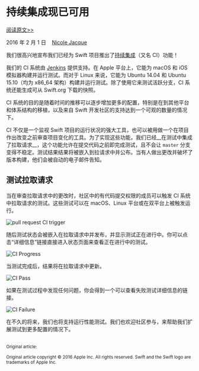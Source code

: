 # 持续集成现已可用

[阅读原文>>](https://swift.org/blog/swift-ci/)

2016 年 2 月 1 日&nbsp;&nbsp;&nbsp;&nbsp;[Nicole Jacque](https://github.com/najacque/)

我们很高兴地宣布我们已经为 Swift 项目推出了[持续集成](https://swift.org/continuous-integration)（又名 CI）功能！

我们的 CI 系统由 [Jenkins](https://jenkins-ci.org/) 提供支持。在 Apple 平台上，它能为 macOS 和 iOS 模拟器构建并运行测试。而对于 Linux 来说，它能为 Ubuntu 14.04 和 Ubuntu 15.10（均为 x86_64 架构）构建并运行测试。除了使用它来测试活跃分支，CI 系统还能生成可从 Swift.org 下载的快照。

CI 系统的目的是随着时间的推移可以逐步增加更多的配置，特别是在到其他平台和体系结构的移植，以及来自 Swift 开发社区的支持达到一个可观的数量的情况下。

CI 不仅是一个监视 Swift 项目的运行状况的强大工具，也可以被用做一个在项目作出改变之前审查项目变化的工具。为了实现这些功能，我们已经__在测试中集成了拉取请求__，这个功能允许在提交代码之前即完成测试，且不会让 `master` 分支变得不稳定。测试结果结果将被嵌入到拉请求中并公布。当有人做出更改并破坏了版本构建，他们会被自动的电子邮件告知。

## 测试拉取请求

当在审查拉取请求中的更改时，社区中的有代码提交权限的成员可以触发 CI 系统中拉取请求的测试。这些测试可以在 macOS、Linux 平台或在双平台上被触发运行。

![pull request CI trigger](https://swift.org/continuous-integration/images/ci_pull_command.png)

随后测试状态会被嵌入在拉取请求中并发布，并显示测试正在进行中。你可以点击“详细信息”链接直接进入状态页面来查看正在进行中的测试。

![CI Progress](https://swift.org/continuous-integration/images/ci_pending.png)

当测试完成后，结果将在拉取请求中更新。

![CI Pass](https://swift.org/continuous-integration/images/ci_pass.png)

如果在测试过程中发现任何问题，你会得到一个可以查看失败测试详细信息的链接。

![CI Failure](https://swift.org/continuous-integration/images/ci_failure.png)

在不久的将来，我们也将支持运行性能测试。我们也欢迎社区参与，来帮助我们扩展测试到更多配置的情况下。

<br />
<sub>Original article: <https://swift.org/blog/swift-ci/></sub>

<sup>Original article copyright © 2016 Apple Inc. All rights reserved. Swift and the Swift logo are trademarks of Apple Inc.</sup>
